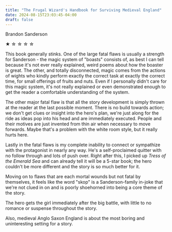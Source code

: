 ```yaml
---
title: "The Frugal Wizard's Handbook for Surviving Medieval England"
date: 2024-08-15T23:03:45-04:00
draft: false
---
```


Brandon Sanderson

&#9733; &#9734; &#9734; &#9734; &#9734;

This book generally stinks. One of the large fatal flaws is usually a strength for Sanderson - the magic system of "boasts" consists of, as best I can tell because it's not ever really explained, weird poems about how the boaster is great. The other, and totally disconnected, magic comes from the actions of wights who kindly perform exactly the correct task at exactly the correct time, for small offerings of fruits and nuts. Even if I personally didn't care for this magic system, it's not really explained or even demonstrated enough to get the reader a comfortable understanding of the system.

The other major fatal flaw is that all the story development is simply thrown at the reader at the last possible moment. There is no build towards action; we don't get clues or insight into the hero's plan, we're just along for the ride as ideas pop into his head and are immediately executed. People and their motives are just invented from thin air when necessary to move forwards. Maybe that's a problem with the white room style, but it really hurts here.

Lastly in the fatal flaws is my complete inability to connect or sympathize with the protagonist in nearly any way. He's a self-proclaimed quitter with no follow through and lots of push over. Right after this, I picked up _Tress of the Emerald Sea_ and can already tell it will be a 5-star book; the hero couldn't be more different and the story is so much better for it.

Moving on to flaws that are each mortal wounds but not fatal by themselves, it feels like the word "skop" is a Sanderson-family in-joke that we're not clued in on and is poorly shoehorned into being a core theme of the story.

The hero gets the girl immediately after the big battle, with little to no romance or suspense throughout the story.

Also, medieval Anglo Saxon England is about the most boring and uninteresting setting for a story.
